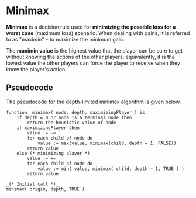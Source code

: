 # Minimax

**Minimax**  is a decision rule used for **minimizing the possible loss for a worst case** (maximum loss) scenario. When dealing with gains, it is referred to as "maximin" – to maximize the minimum gain.

The **maximin value** is the highest value that the player can be sure to get without knowing the actions of the other players; equivalently, it is the lowest value the other players can force the player to receive when they know the player's action.

## Pseudocode
The pseudocode for the depth-limited minimax algorithm is given below.

```
function  minimax( node, depth, maximizingPlayer ) is
    if depth = 0 or node is a terminal node then
        return the heuristic value of node
    if maximizingPlayer then
        value := −∞
        for each child of node do
            value := max(value, minimax(child, depth − 1, FALSE))
        return value
    else (* minimizing player *)
        value := +∞
        for each child of node do
            value := min( value, minimax( child, depth − 1, TRUE ) )
        return value
```

```
_(* Initial call *)_
minimax( origin, depth, TRUE )
```
